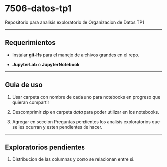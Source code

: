 # 7506-datos-tp1

Repositorio para analisis exploratorio de Organizacion de Datos TP1 

-----------------
## Requerimientos

* Instalar **git-lfs** para el manejo de archivos grandes en el repo.

* **JupyterLab** o **JupyterNotebook**

--------------
## Guia de uso

1. Usar carpeta con nombre de cada uno para notebooks en progreso que quieran compartir

2. Descomprimir zip en carpeta *data* para poder utilizar en los notebooks.

3. Agregar en seccion Preguntas pendientes los analisis exploratorios que se les ocurran y esten pendientes de hacer.

---------------------------
## Exploratorios pendientes

1. Distribucion de las columnas y como se relacionan entre si.

